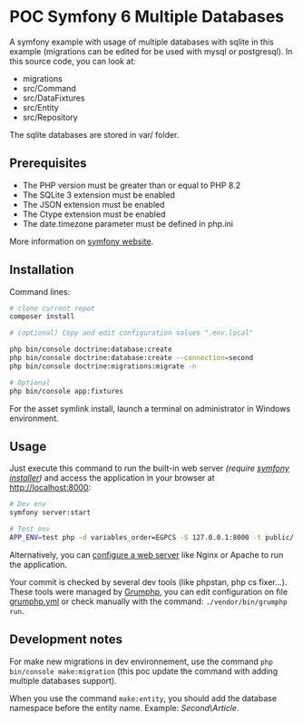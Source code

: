# POC Symfony 6 Multiple Databases
A symfony example with usage of multiple databases with sqlite in this example (migrations can be edited for be used with mysql or postgresql). In this source code, you can look at:

* migrations
* src/Command
* src/DataFixtures
* src/Entity
* src/Repository

The sqlite databases are stored in var/ folder.

## Prerequisites

* The PHP version must be greater than or equal to PHP 8.2
* The SQLite 3 extension must be enabled
* The JSON extension must be enabled
* The Ctype extension must be enabled
* The date.timezone parameter must be defined in php.ini

More information on [symfony website](https://symfony.com/doc/6.2/reference/requirements.html).


## Installation
Command lines:

```bash
# clone current repot
composer install

# (optional) Copy and edit configuration values ".env.local"

php bin/console doctrine:database:create
php bin/console doctrine:database:create --connection=second
php bin/console doctrine:migrations:migrate -n

# Optional
php bin/console app:fixtures
```

For the asset symlink install, launch a terminal on administrator in Windows environment.

## Usage
Just execute this command to run the built-in web server _(require [symfony installer](https://symfony.com/download))_ and access the application in your browser at <http://localhost:8000>:

```bash
# Dev env
symfony server:start

# Test env
APP_ENV=test php -d variables_order=EGPCS -S 127.0.0.1:8000 -t public/
```

Alternatively, you can [configure a web server](https://symfony.com/doc/current/cookbook/configuration/web_server_configuration.html) like Nginx or Apache to run the application.

Your commit is checked by several dev tools (like phpstan, php cs fixer...). These tools were managed by [Grumphp](https://github.com/phpro/grumphp), you can edit configuration on file [grumphp.yml](./grumphp.yml) or check manually with the command: `./vendor/bin/grumphp run`.


## Development notes
For make new migrations in dev environnement, use the command `php bin/console make:migration` (this poc update the command with adding multiple databases support).

When you use the command `make:entity`, you should add the database namespace before the entity name. Example: _Second\Article_.
